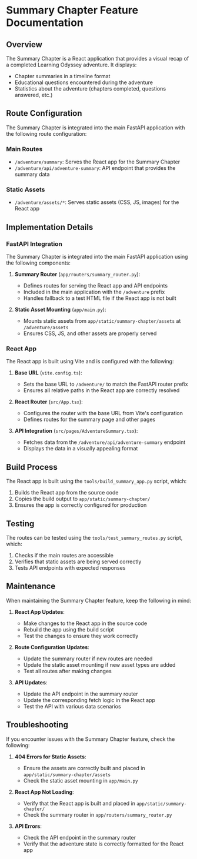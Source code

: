 # Summary Chapter Feature Documentation

## Overview

The Summary Chapter is a React application that provides a visual recap of a completed Learning Odyssey adventure. It displays:

- Chapter summaries in a timeline format
- Educational questions encountered during the adventure
- Statistics about the adventure (chapters completed, questions answered, etc.)

## Route Configuration

The Summary Chapter is integrated into the main FastAPI application with the following route configuration:

### Main Routes

- `/adventure/summary`: Serves the React app for the Summary Chapter
- `/adventure/api/adventure-summary`: API endpoint that provides the summary data

### Static Assets

- `/adventure/assets/*`: Serves static assets (CSS, JS, images) for the React app

## Implementation Details

### FastAPI Integration

The Summary Chapter is integrated into the main FastAPI application using the following components:

1. **Summary Router** (`app/routers/summary_router.py`):
   - Defines routes for serving the React app and API endpoints
   - Included in the main application with the `/adventure` prefix
   - Handles fallback to a test HTML file if the React app is not built

2. **Static Asset Mounting** (`app/main.py`):
   - Mounts static assets from `app/static/summary-chapter/assets` at `/adventure/assets`
   - Ensures CSS, JS, and other assets are properly served

### React App

The React app is built using Vite and is configured with the following:

1. **Base URL** (`vite.config.ts`):
   - Sets the base URL to `/adventure/` to match the FastAPI router prefix
   - Ensures all relative paths in the React app are correctly resolved

2. **React Router** (`src/App.tsx`):
   - Configures the router with the base URL from Vite's configuration
   - Defines routes for the summary page and other pages

3. **API Integration** (`src/pages/AdventureSummary.tsx`):
   - Fetches data from the `/adventure/api/adventure-summary` endpoint
   - Displays the data in a visually appealing format

## Build Process

The React app is built using the `tools/build_summary_app.py` script, which:

1. Builds the React app from the source code
2. Copies the build output to `app/static/summary-chapter/`
3. Ensures the app is correctly configured for production

## Testing

The routes can be tested using the `tools/test_summary_routes.py` script, which:

1. Checks if the main routes are accessible
2. Verifies that static assets are being served correctly
3. Tests API endpoints with expected responses

## Maintenance

When maintaining the Summary Chapter feature, keep the following in mind:

1. **React App Updates**:
   - Make changes to the React app in the source code
   - Rebuild the app using the build script
   - Test the changes to ensure they work correctly

2. **Route Configuration Updates**:
   - Update the summary router if new routes are needed
   - Update the static asset mounting if new asset types are added
   - Test all routes after making changes

3. **API Updates**:
   - Update the API endpoint in the summary router
   - Update the corresponding fetch logic in the React app
   - Test the API with various data scenarios

## Troubleshooting

If you encounter issues with the Summary Chapter feature, check the following:

1. **404 Errors for Static Assets**:
   - Ensure the assets are correctly built and placed in `app/static/summary-chapter/assets`
   - Check the static asset mounting in `app/main.py`

2. **React App Not Loading**:
   - Verify that the React app is built and placed in `app/static/summary-chapter/`
   - Check the summary router in `app/routers/summary_router.py`

3. **API Errors**:
   - Check the API endpoint in the summary router
   - Verify that the adventure state is correctly formatted for the React app
